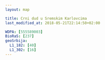 ```yaml
---
layout: map

title: Crni dud u Sremskim Karlovcima
last_modified_at: 2018-05-21T22:14:50+02:00

WDPA: [555589003]
BioRaS: [237]
geoSrbija:
  L1_182: [40]
  L1_302: [16]
---
```

